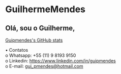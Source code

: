 # GuilhermeMendes

## Olá, sou o Guilherme,

[Guipmendes's GitHub stats](https://github-readme-stats.vercel.app/api?username=guipmendes&show_icons=true&theme=radical)


•	Contatos
<br/> o	Whatsapp: +55 (11) 9 8193 9150
<br/>o	Linkedin:  https://www.linkedin.com/in/guipmendes
<br/>o	E-mail: gui_pmendes@hotmail.com 

